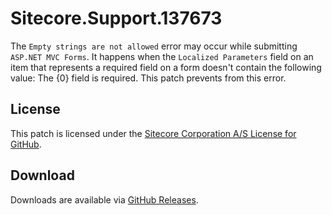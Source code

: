 # Sitecore.Support.137673
The `Empty strings are not allowed` error may occur while submitting `ASP.NET MVC Forms`.
It happens when the `Localized Parameters` field on an item that represents a required field on a form doesn't contain the following value:
<DynamicRequiredAttribute>The {0} field is required.</DynamicRequiredAttribute>
This patch prevents from this error.

## License  
This patch is licensed under the [Sitecore Corporation A/S License for GitHub](https://github.com/sitecoresupport/Sitecore.Support.137673/blob/master/LICENSE).  

## Download  
Downloads are available via [GitHub Releases](https://github.com/sitecoresupport/Sitecore.Support.137673/releases).  

